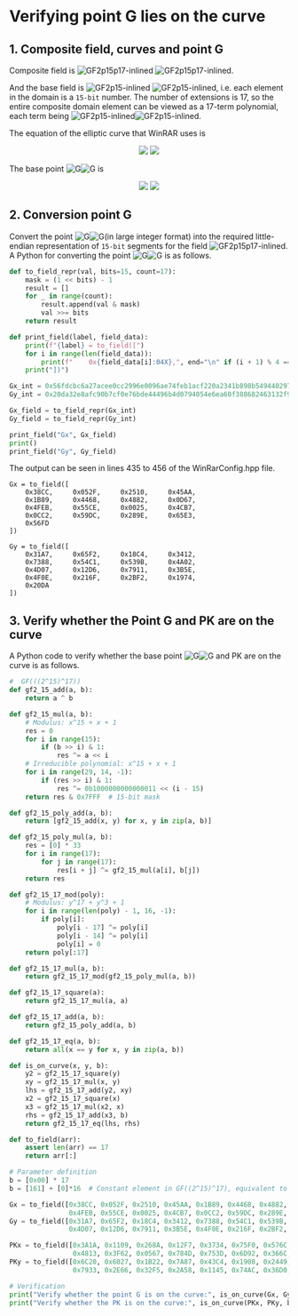 # Verifying point G lies on the curve

## 1. Composite field, curves and point G

Composite field is ![GF2p15p17-inlined](assets/formula/GF2p15p17-inlined-light.svg#gh-light-mode-only) ![GF2p15p17-inlined](assets/formula/GF2p15p17-inlined-dark.svg#gh-dark-mode-only).

And the base field is ![GF2p15-inlined](assets/formula/GF2p15-inlined-light.svg#gh-light-mode-only) ![GF2p15-inlined](assets/formula/GF2p15-inlined-dark.svg#gh-dark-mode-only), i.e. each element in the domain is a `15-bit` number. The number of extensions is 17, so the entire composite domain element can be viewed as a 17-term polynomial, each term being ![GF2p15-inlined](assets/formula/GF2p15-inlined-light.svg#gh-light-mode-only)![GF2p15-inlined](assets/formula/GF2p15-inlined-dark.svg#gh-dark-mode-only).

The equation of the elliptic curve that WinRAR uses is

<p align="center">
    <img src="assets/formula/8-light.svg#gh-light-mode-only">
    <img src="assets/formula/8-dark.svg#gh-dark-mode-only">
</p>

The base point ![G](assets/formula/GG-inlined-light.svg#gh-light-mode-only)![G](assets/formula/GG-inlined-dark.svg#gh-dark-mode-only) is

<p align="center">
    <img src="assets/formula/9-light.svg#gh-light-mode-only">
    <img src="assets/formula/9-dark.svg#gh-dark-mode-only">
</p>

## 2. Conversion point G

Convert the point ![G](assets/formula/GG-inlined-light.svg#gh-light-mode-only)![G](assets/formula/GG-inlined-dark.svg#gh-dark-mode-only)(in large integer format) into the required little-endian representation of `15-bit` segments for the field  ![GF2p15p17-inlined](assets/formula/GF2p15p17-inlined-dark.svg#gh-dark-mode-only). A Python for converting the point ![G](assets/formula/GG-inlined-light.svg#gh-light-mode-only)![G](assets/formula/GG-inlined-dark.svg#gh-dark-mode-only) is as follows.

```python
def to_field_repr(val, bits=15, count=17):
    mask = (1 << bits) - 1
    result = []
    for _ in range(count):
        result.append(val & mask)
        val >>= bits
    return result

def print_field(label, field_data):
    print(f"{label} = to_field([")
    for i in range(len(field_data)):
        print(f"    0x{field_data[i]:04X},", end="\n" if (i + 1) % 4 == 0 else " ")
    print("])")

Gx_int = 0x56fdcbc6a27acee0cc2996e0096ae74feb1acf220a2341b898b549440297b8cc
Gy_int = 0x20da32e8afc90b7cf0e76bde44496b4d0794054e6ea60f388682463132f931a7

Gx_field = to_field_repr(Gx_int)
Gy_field = to_field_repr(Gy_int)

print_field("Gx", Gx_field)
print()
print_field("Gy", Gy_field)
```

The output can be seen in lines 435 to 456 of the WinRarConfig.hpp file.

```
Gx = to_field([
    0x38CC,     0x052F,     0x2510,     0x45AA,
    0x1B89,     0x4468,     0x4882,     0x0D67,
    0x4FEB,     0x55CE,     0x0025,     0x4CB7,
    0x0CC2,     0x59DC,     0x289E,     0x65E3,
    0x56FD
])

Gy = to_field([
    0x31A7,     0x65F2,     0x18C4,     0x3412,
    0x7388,     0x54C1,     0x539B,     0x4A02,
    0x4D07,     0x12D6,     0x7911,     0x3B5E,
    0x4F0E,     0x216F,     0x2BF2,     0x1974,
    0x20DA
])
```

## 3. Verify whether the Point G and PK are on the curve

A Python code to verify whether the base point ![G](assets/formula/GG-inlined-light.svg#gh-light-mode-only)![G](assets/formula/GG-inlined-dark.svg#gh-dark-mode-only) and PK are on the curve is as follows.

```python
#  GF(((2^15)^17))
def gf2_15_add(a, b):
    return a ^ b

def gf2_15_mul(a, b):
    # Modulus: x^15 + x + 1
    res = 0
    for i in range(15):
        if (b >> i) & 1:
            res ^= a << i
    # Irreducible polynomial: x^15 + x + 1
    for i in range(29, 14, -1):
        if (res >> i) & 1:
            res ^= 0b1000000000000011 << (i - 15)
    return res & 0x7FFF  # 15-bit mask

def gf2_15_poly_add(a, b):
    return [gf2_15_add(x, y) for x, y in zip(a, b)]

def gf2_15_poly_mul(a, b):
    res = [0] * 33
    for i in range(17):
        for j in range(17):
            res[i + j] ^= gf2_15_mul(a[i], b[j])
    return res

def gf2_15_17_mod(poly):
    # Modulus: y^17 + y^3 + 1
    for i in range(len(poly) - 1, 16, -1):
        if poly[i]:
            poly[i - 17] ^= poly[i]
            poly[i - 14] ^= poly[i]
            poly[i] = 0
    return poly[:17]

def gf2_15_17_mul(a, b):
    return gf2_15_17_mod(gf2_15_poly_mul(a, b))

def gf2_15_17_square(a):
    return gf2_15_17_mul(a, a)

def gf2_15_17_add(a, b):
    return gf2_15_poly_add(a, b)

def gf2_15_17_eq(a, b):
    return all(x == y for x, y in zip(a, b))

def is_on_curve(x, y, b):
    y2 = gf2_15_17_square(y)
    xy = gf2_15_17_mul(x, y)
    lhs = gf2_15_17_add(y2, xy)
    x2 = gf2_15_17_square(x)
    x3 = gf2_15_17_mul(x2, x)
    rhs = gf2_15_17_add(x3, b)
    return gf2_15_17_eq(lhs, rhs)

def to_field(arr):
    assert len(arr) == 17
    return arr[:]

# Parameter definition
b = [0x00] * 17
b = [161] + [0]*16  # Constant element in GF((2^15)^17), equivalent to b[0] = 0xA1

Gx = to_field([0x38CC, 0x052F, 0x2510, 0x45AA, 0x1B89, 0x4468, 0x4882, 0x0D67,
               0x4FEB, 0x55CE, 0x0025, 0x4CB7, 0x0CC2, 0x59DC, 0x289E, 0x65E3, 0x56FD])
Gy = to_field([0x31A7, 0x65F2, 0x18C4, 0x3412, 0x7388, 0x54C1, 0x539B, 0x4A02,
               0x4D07, 0x12D6, 0x7911, 0x3B5E, 0x4F0E, 0x216F, 0x2BF2, 0x1974, 0x20DA])

PKx = to_field([0x3A1A, 0x1109, 0x268A, 0x12F7, 0x3734, 0x75F0, 0x576C, 0x2EA4,
                0x4813, 0x3F62, 0x0567, 0x784D, 0x753D, 0x6D92, 0x366C, 0x1107, 0x3861])
PKy = to_field([0x6C20, 0x6027, 0x1B22, 0x7A87, 0x43C4, 0x1908, 0x2449, 0x4675,
                0x7933, 0x2E66, 0x32F5, 0x2A58, 0x1145, 0x74AC, 0x36D0, 0x2731, 0x12B6])

# Verification
print("Verify whether the point G is on the curve:", is_on_curve(Gx, Gy, b))
print("Verify whether the PK is on the curve:", is_on_curve(PKx, PKy, b))
```
